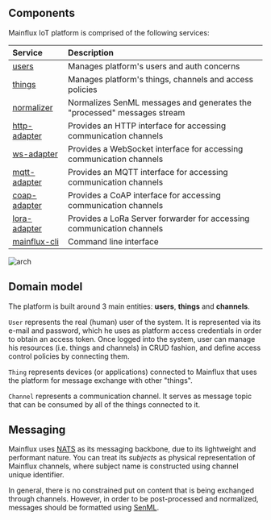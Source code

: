 ## Components

Mainflux IoT platform is comprised of the following services:

| Service                                                                   | Description                                                             |
|:--------------------------------------------------------------------------|:------------------------------------------------------------------------|
| [users](https://github.com/mainflux/mainflux/tree/master/users)           | Manages platform's users and auth concerns                              |
| [things](https://github.com/mainflux/mainflux/tree/master/things)         | Manages platform's things, channels and access policies                 |
| [normalizer](https://github.com/mainflux/mainflux/tree/master/normalizer) | Normalizes SenML messages and generates the "processed" messages stream |
| [http-adapter](https://github.com/mainflux/mainflux/tree/master/http)     | Provides an HTTP interface for accessing communication channels         |
| [ws-adapter](https://github.com/mainflux/mainflux/tree/master/ws)         | Provides a WebSocket interface for accessing communication channels     |
| [mqtt-adapter](https://github.com/mainflux/mainflux/tree/master/mqtt)     | Provides an MQTT interface for accessing communication channels         |
 | [coap-adapter](https://github.com/mainflux/mainflux/tree/master/coap)         | Provides a CoAP interface for accessing communication channels     |
 | [lora-adapter](https://github.com/mainflux/mainflux/tree/master/lora)         | Provides a LoRa Server forwarder for accessing communication channels    |
 | [mainflux-cli](https://github.com/mainflux/mainflux/tree/master/cli)         | Command line interface     |

![arch](img/architecture.jpg)

## Domain model

The platform is built around 3 main entities: **users**, **things** and **channels**.

`User` represents the real (human) user of the system. It is represented via its
e-mail and password, which he uses as platform access credentials in order to obtain
an access token. Once logged into the system, user can manage his resources (i.e.
things and channels) in CRUD fashion, and define access control policies by
connecting them.

`Thing` represents devices (or applications) connected to Mainflux that uses the
platform for message exchange with other "things".

`Channel` represents a communication channel. It serves as message topic that
can be consumed by all of the things connected to it.

## Messaging

Mainflux uses [NATS](https://nats.io) as its messaging backbone, due to its
lightweight and performant nature. You can treat its *subjects* as physical
representation of Mainflux channels, where subject name is constructed using
channel unique identifier.

In general, there is no constrained put on content that is being exchanged
through channels. However, in order to be post-processed and normalized,
messages should be formatted using [SenML](https://tools.ietf.org/html/draft-ietf-core-senml-08).

